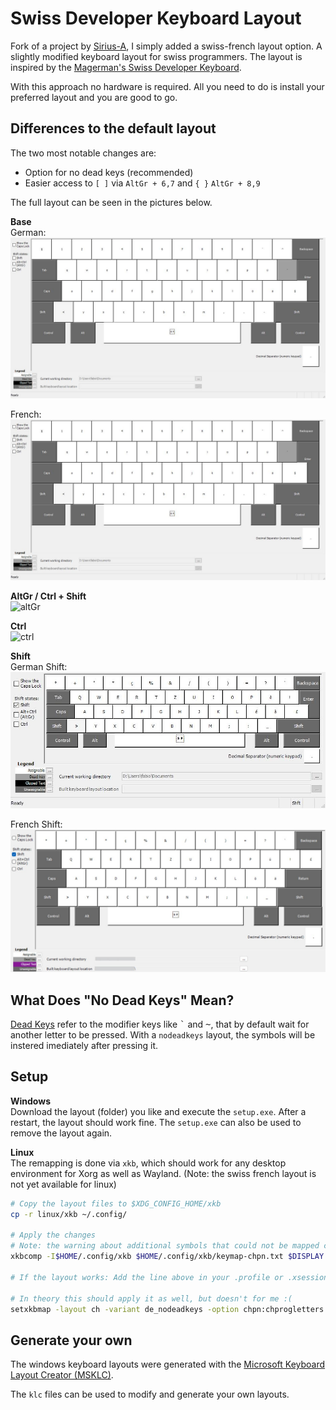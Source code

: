 # Swiss Developer Keyboard Layout
Fork of a project by [Sirius-A](https://github.com/Sirius-A/swiss-german-developer-keyboard-layout), I simply added a swiss-french layout option.
A slightly modified keyboard layout for swiss programmers. The layout is
inspired by the [Magerman's Swiss Developer Keyboard](https://www.magerman.com/en/Keyboard.html).

With this approach no hardware is required. All you need to do is install your 
preferred layout and you are good to go.

## Differences to the default layout

The two most notable changes are:

- Option for no dead keys (recommended)
- Easier access to `[ ]` via `AltGr + 6,7` and `{ }` `AltGr + 8,9`

The full layout can be seen in the pictures below.

**Base**  
German:  
![german-base](./images/german-base.jpg)
  
French:  
![french-base](./images/german-base.jpg)
  
**AltGr / Ctrl + Shift**  
![altGr](./images/altGr.jpg)

**Ctrl**  
![ctrl](./images/ctrl.jpg)

**Shift**  
German Shift:  
![german-shift](./images/german-shift.jpg)  

French Shift:  
![french-shift](./images/french-shift.jpg)  
## What Does "No Dead Keys" Mean?

[Dead Keys](https://www.wikiwand.com/en/Dead_key) refer to the modifier keys like <kbd>\`</kbd>
and  <kbd>~</kbd>, that by default wait for another letter to be pressed. With a `nodeadkeys`
layout, the symbols will be instered imediately after pressing it.

## Setup

**Windows**  
Download the layout (folder) you like and execute the `setup.exe`. After a restart,
the layout should work fine. The `setup.exe` can also be used to remove the
layout again.

**Linux**  
The remapping is done via `xkb`, which should work for any desktop environment
for Xorg as well as Wayland. (Note: the swiss french layout is not yet available for linux)

``` sh
# Copy the layout files to $XDG_CONFIG_HOME/xkb
cp -r linux/xkb ~/.config/

# Apply the changes 
# Note: the warning about additional symbols that could not be mapped can be ignored
xkbcomp -I$HOME/.config/xkb $HOME/.config/xkb/keymap-chpn.txt $DISPLAY

# If the layout works: Add the line above in your .profile or .xsessionrc

# In theory this should apply it as well, but doesn't for me :(
setxkbmap -layout ch -variant de_nodeadkeys -option chpn:chprogletters
```

## Generate your own

The windows keyboard layouts were generated with the
[Microsoft Keyboard Layout Creator (MSKLC)](https://www.microsoft.com/en-us/download/details.aspx?id=102134).

The `klc` files can be used to modify and generate your own layouts.
